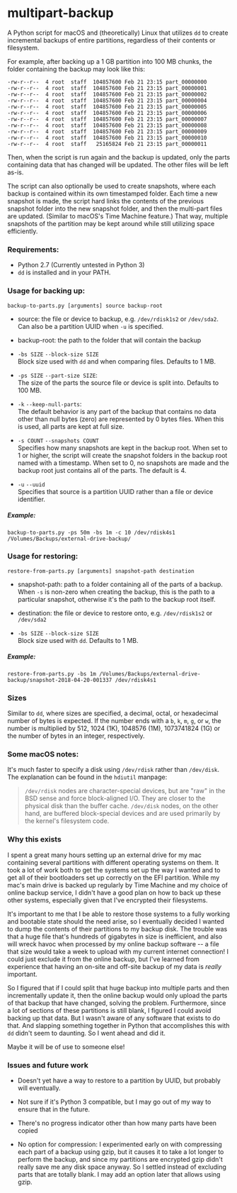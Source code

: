 # multipart-backup

A Python script for macOS and (theoretically) Linux that utilizes `dd` to create incremental backups of entire partitions, regardless of their contents or filesystem.

For example, after backing up a 1 GB partition into 100 MB chunks, the folder containing the backup may look like this:

    -rw-r--r--  4 root  staff  104857600 Feb 21 23:15 part_00000000
    -rw-r--r--  4 root  staff  104857600 Feb 21 23:15 part_00000001
    -rw-r--r--  4 root  staff  104857600 Feb 21 23:15 part_00000002
    -rw-r--r--  4 root  staff  104857600 Feb 21 23:15 part_00000004
    -rw-r--r--  4 root  staff  104857600 Feb 21 23:15 part_00000005
    -rw-r--r--  4 root  staff  104857600 Feb 21 23:15 part_00000006
    -rw-r--r--  4 root  staff  104857600 Feb 21 23:15 part_00000007
    -rw-r--r--  4 root  staff  104857600 Feb 21 23:15 part_00000008
    -rw-r--r--  4 root  staff  104857600 Feb 21 23:15 part_00000009
    -rw-r--r--  4 root  staff  104857600 Feb 21 23:15 part_00000010
    -rw-r--r--  4 root  staff   25165824 Feb 21 23:15 part_00000011

Then, when the script is run again and the backup is updated, only the parts containing data that has changed will be updated. The other files will be left as-is.

The script can also optionally be used to create snapshots, where each backup is contained within its own timestamped folder. Each time a new snapshot is made, the script hard links the contents of the previous snapshot folder into the new snapshot folder, and then the multi-part files are updated. (Similar to macOS's Time Machine feature.) That way, multiple snapshots of the partition may be kept around while still utilizing space efficiently.

### Requirements:

- Python 2.7 (Currently untested in Python 3)
- `dd` is installed and in your PATH.

### Usage for backing up:

    backup-to-parts.py [arguments] source backup-root

* source: the file or device to backup, e.g. `/dev/rdisk1s2` or `/dev/sda2`. Can also be a partition UUID when `-u` is specified.

* backup-root: the path to the folder that will contain the backup

* `-bs SIZE` `--block-size SIZE`    
Block size used with `dd` and when comparing files. Defaults to 1 MB.

* `-ps SIZE` `--part-size SIZE`:    
The size of the parts the source file or device is split into. Defaults to 100 MB.

* `-k` `--keep-null-parts`:    
The default behavior is any part of the backup that contains no data other than null bytes (zero) are represented by 0 bytes files. When this is used, all parts are kept at full size.

* `-s COUNT` `--snapshots COUNT`    
Specifies how many snapshots are kept in the backup root. When set to 1 or higher, the script will create the snapshot folders in the backup root named with a timestamp. When set to 0, no snapshots are made and the backup root just contains all of the parts. The default is 4.

* `-u` `--uuid`    
Specifies that source is a partition UUID rather than a file or device identifier.

##### Example:

    backup-to-parts.py -ps 50m -bs 1m -c 10 /dev/rdisk4s1 /Volumes/Backups/external-drive-backup/

### Usage for restoring:

    restore-from-parts.py [arguments] snapshot-path destination
    
* snapshot-path: path to a folder containing all of the parts of a backup. When `-s` is non-zero when creating the backup, this is the path to a particular snapshot, otherwise it's the path to the backup root itself.

* destination: the file or device to restore onto, e.g. `/dev/rdisk1s2` or `/dev/sda2`

* `-bs SIZE` `--block-size SIZE`    
Block size used with `dd`. Defaults to 1 MB.

##### Example:

    restore-from-parts.py -bs 1m /Volumes/Backups/external-drive-backup/snapshot-2018-04-20-001337 /dev/rdisk4s1

### Sizes

Similar to `dd`, where sizes are specified, a decimal, octal, or hexadecimal number of bytes is expected.  If the number ends with a `b`, `k`, `m`, `g`, or `w`, the number is multiplied by 512, 1024 (1K), 1048576 (1M), 1073741824 (1G) or the number of bytes in an integer, respectively.

### Some macOS notes:

It's much faster to specify a disk using `/dev/rdisk` rather than `/dev/disk`. The explanation can be found in the `hdiutil` manpage:

> `/dev/rdisk` nodes are character-special devices, but are "raw" in the BSD sense and force block-aligned I/O. They are closer to the physical disk than the buffer cache. `/dev/disk` nodes, on the other hand, are buffered block-special devices and are used primarily by the kernel's filesystem code.


### Why this exists

I spent a great many hours setting up an external drive for my mac containing several partitions with different operating systems on them. It took a lot of work both to get the systems set up the way I wanted and to get all of their bootloaders set up correctly on the EFI partition. While my mac's main drive is backed up regularly by Time Machine and my choice of online backup service, I didn't have a good plan on how to back up these other systems, especially given that I've encrypted their filesystems.

It's important to me that I be able to restore those systems to a fully working and bootable state should the need arise, so I eventually decided I wanted to dump the contents of their partitions to my backup disk. The trouble was that a huge file that's hundreds of gigabytes in size is inefficient, and also will wreck havoc when processed by my online backup software -- a file that size would take a week to upload with my current internet connection! I could just exclude it from the online backup, but I've learned from experience that having an on-site and off-site backup of my data is *really* important.

So I figured that if I could split that huge backup into multiple parts and then incrementally update it, then the online backup would only upload the parts of that backup that have changed, solving the problem. Furthermore, since a lot of sections of these partitions is still blank, I figured I could avoid backing up that data. But I wasn't aware of any software that exists to do that. And slapping something together in Python that accomplishes this with `dd` didn't seem to daunting. So I went ahead and did it.

Maybe it will be of use to someone else!

### Issues and future work

- Doesn't yet have a way to restore to a partition by UUID, but probably will eventually.

- Not sure if it's Python 3 compatible, but I may go out of my way to ensure that in the future.

- There's no progress indicator other than how many parts have been copied

- No option for compression: I experimented early on with compressing each part of a backup using gzip, but it causes it to take a lot longer to perform the backup, and since my partitions are encrypted gzip didn't really save me any disk space anyway. So I settled instead of excluding parts that are totally blank. I may add an option later that allows using gzip.
